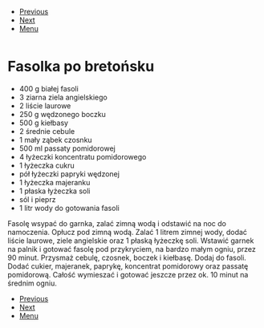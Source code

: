 <!-- Navigation Menu Start -->

- [Previous](<Dyniowiec.md>)
- [Next](<Gulasz.md>)
- [Menu](<README.md>)

<div style="margin-bottom: 50px"></div>

<!-- /Navigation Menu Start -->


# Fasolka po bretońsku


- 400 g białej fasoli
- 3 ziarna ziela angielskiego
- 2 liście laurowe
- 250 g wędzonego boczku
- 500 g kiełbasy
- 2 średnie cebule 
- 1 mały ząbek czosnku
- 500 ml passaty pomidorowej
- 4 łyżeczki koncentratu pomidorowego
- 1 łyżeczka cukru
- pół łyżeczki papryki wędzonej
- 1 łyżeczka majeranku
- 1 płaska łyżeczka soli
- sól i pieprz
- 1 litr wody do gotowania fasoli

Fasolę wsypać do garnka, zalać zimną wodą i odstawić na noc do namoczenia. Opłucz pod zimną wodą.
Zalać 1 litrem zimnej wody, dodać liście laurowe, ziele angielskie oraz 1 płaską łyżeczkę soli. Wstawić garnek na palnik i gotować fasolę pod przykryciem, na bardzo małym ogniu, przez 90 minut.
Przysmaż cebulę, czosnek, boczek i kiełbasę. Dodaj do fasoli. Dodać cukier, majeranek, paprykę, koncentrat pomidorowy oraz passatę pomidorową. 
Całość wymieszać i gotować jeszcze przez ok. 10 minut na średnim ogniu.


<!-- Navigation Menu End -->

- [Previous](<Dyniowiec.md>)
- [Next](<Gulasz.md>)
- [Menu](<README.md>)

<div style="margin-bottom: 50px"></div>

<!-- /Navigation Menu End -->